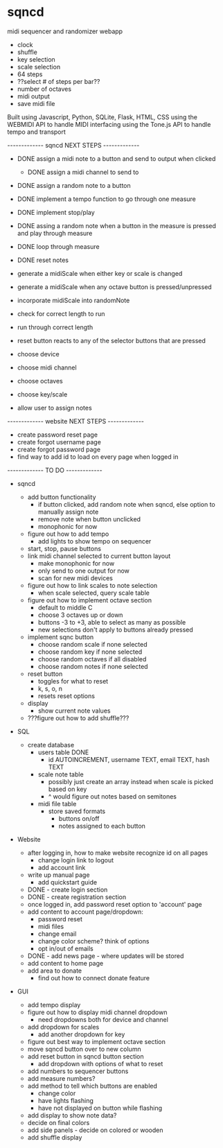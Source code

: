 # sqncd
midi sequencer and randomizer webapp

- clock
- shuffle
- key selection
- scale selection
- 64 steps
- ??select # of steps per bar??
- number of octaves
- midi output
- save midi file

Built using Javascript, Python, SQLite, Flask, HTML, CSS
using the WEBMIDI API to handle MIDI interfacing
using the Tone.js API to handle tempo and transport

------------- sqncd NEXT STEPS -------------
- DONE assign a midi note to a button and send to output when clicked
    - DONE assign a midi channel to send to
- DONE assign a random note to a button
- DONE implement a tempo function to go through one measure
- DONE implement stop/play
- DONE assing a random note when a button in the measure is pressed and play through measure
- DONE loop through measure
- DONE reset notes
- generate a midiScale when either key or scale is changed
- generate a midiScale when any octave button is pressed/unpressed
- incorporate midiScale into randomNote
- check for correct length to run
- run through correct length
- reset button reacts to any of the selector buttons that are pressed

- choose device
- choose midi channel
- choose octaves
- choose key/scale
- allow user to assign notes

------------- website NEXT STEPS -------------
- create password reset page
- create forgot username page
- create forgot password page
- find way to add id to load on every page when logged in




------------- TO DO -------------
- sqncd 
    - add button functionality
        - if button clicked, add random note when sqncd, else option to manually assign note
        - remove note when button unclicked
        - monophonic for now
    - figure out how to add tempo
        - add lights to show tempo on sequencer
    - start, stop, pause buttons
    - link midi channel selected to current button layout
        - make monophonic for now
        - only send to one output for now
        - scan for new midi devices
    - figure out how to link scales to note selection
        - when scale selected, query scale table
    - figure out how to implement octave section
        - default to middle C
        - choose 3 octaves up or down
        - buttons -3 to +3, able to select as many as possible
        - new selections don't apply to buttons already pressed
    - implement sqnc button
        - choose random scale if none selected
        - choose random key if none selected
        - choose random octaves if all disabled
        - choose random notes if none selected
    - reset button
        - toggles for what to reset
        - k, s, o, n
        - resets reset options
    - display
        - show current note values
    - ???figure out how to add shuffle???


- SQL
    - create database
        - users table DONE
            - id AUTOINCREMENT, username TEXT, email TEXT, hash TEXT
        - scale note table
            - possibly just create an array instead when scale is picked based on key
            - ^ would figure out notes based on semitones
        - midi file table
            - store saved formats
                - buttons on/off
                - notes assigned to each button


- Website
    - after logging in, how to make website recognize id on all pages
        - change login link to logout
        - add account link
    - write up manual page
        - add quickstart guide
    - DONE - create login section
    - DONE - create registration section
    - once logged in, add password reset option to 'account' page
    - add content to account page/dropdown:
        - password reset
        - midi files
        - change email
        - change color scheme? think of options
        - opt in/out of emails
    - DONE - add news page - where updates will be stored
    - add content to home page
    - add area to donate
        - find out how to connect donate feature


- GUI
    - add tempo display
    - figure out how to display midi channel dropdown
        - need dropdowns both for device and channel
    - add dropdown for scales
        - add another dropdown for key
    - figure out best way to implement octave section
    - move sqncd button over to new column
    - add reset button in sqncd button section
        - add dropdown with options of what to reset
    - add numbers to sequencer buttons
    - add measure numbers?
    - add method to tell which buttons are enabled
        - change color
        - have lights flashing
        - have not displayed on button while flashing
    - add display to show note data?
    - decide on final colors
    - add side panels - decide on colored or wooden
    - add shuffle display
